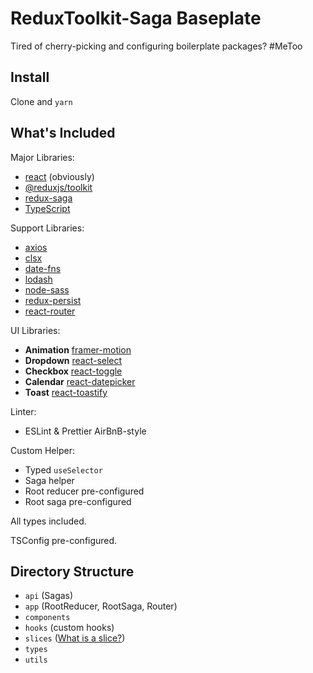 # ReduxToolkit-Saga Baseplate

Tired of cherry-picking and configuring boilerplate packages? #MeToo

## Install

Clone and `yarn`

## What's Included

Major Libraries:
- [react](https://github.com/facebook/react) (obviously)
- [@reduxjs/toolkit](https://github.com/reduxjs/redux-toolkit)
- [redux-saga](https://github.com/redux-saga/redux-saga)
- [TypeScript](https://github.com/microsoft/TypeScript)

Support Libraries:
- [axios](https://github.com/axios/axios)
- [clsx](https://github.com/lukeed/clsx)
- [date-fns](https://github.com/date-fns/date-fns)
- [lodash](https://github.com/lodash/lodash)
- [node-sass](https://github.com/sass/node-sass)
- [redux-persist](https://github.com/rt2zz/redux-persist)
- [react-router](https://github.com/ReactTraining/react-router)

UI Libraries:
- **Animation** [framer-motion](https://github.com/framer/motion)
- **Dropdown** [react-select](https://github.com/JedWatson/react-select)
- **Checkbox** [react-toggle](https://github.com/aaronshaf/react-toggle)
- **Calendar** [react-datepicker](https://github.com/Hacker0x01/react-datepicker)
- **Toast** [react-toastify](https://github.com/fkhadra/react-toastify)

Linter:
- ESLint & Prettier AirBnB-style

Custom Helper:
- Typed `useSelector`
- Saga helper
- Root reducer pre-configured
- Root saga pre-configured 

All types included.

TSConfig pre-configured.

## Directory Structure
- `api` (Sagas)
- `app` (RootReducer, RootSaga, Router)
- `components`
- `hooks` (custom hooks)
- `slices` ([What is a slice?](https://github.com/gbudiman/rtk-saga-baseplate))
- `types`
- `utils`
